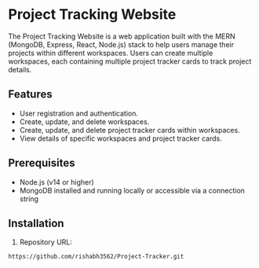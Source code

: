 # Project Tracking Website

The Project Tracking Website is a web application built with the MERN (MongoDB, Express, React, Node.js) stack to help users manage their projects within different workspaces. Users can create multiple workspaces, each containing multiple project tracker cards to track project details.

## Features

- User registration and authentication.
- Create, update, and delete workspaces.
- Create, update, and delete project tracker cards within workspaces.
- View details of specific workspaces and project tracker cards.

## Prerequisites

- Node.js (v14 or higher)
- MongoDB installed and running locally or accessible via a connection string

## Installation

1. Repository URL:

```repository_url
https://github.com/rishabh3562/Project-Tracker.git

